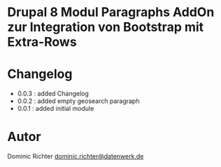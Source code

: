 # Drupal 8 Modul Paragraphs AddOn zur Integration von Bootstrap mit Extra-Rows

# Changelog

* 0.0.3 : added Changelog
* 0.0.2 : added empty geosearch paragraph
* 0.0.1 : added initial module

# Autor
Dominic Richter
dominic.richter@datenwerk.de
